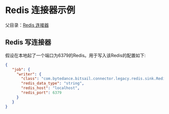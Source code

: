 # Redis 连接器示例

父目录：[Redis 连接器](./redis.md)

## Redis 写连接器

假设在本地起了一个端口为6379的Redis。用于写入该Redis的配置如下:

```json
{
   "job": {
     "writer": {
       "class": "com.bytedance.bitsail.connector.legacy.redis.sink.RedisOutputFormat",
       "redis_data_type": "string",
       "redis_host": "localhost",
       "redis_port": 6379
     }
   }
}
```